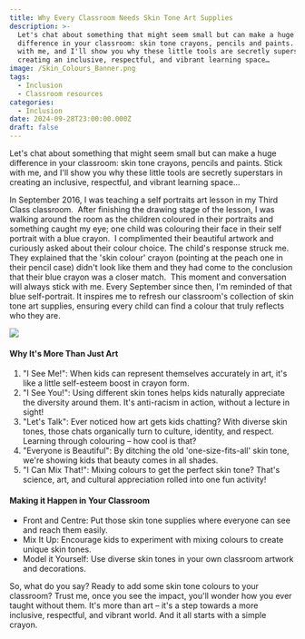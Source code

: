 ```yaml
---
title: Why Every Classroom Needs Skin Tone Art Supplies
description: >-
  Let's chat about something that might seem small but can make a huge
  difference in your classroom: skin tone crayons, pencils and paints. Stick
  with me, and I'll show you why these little tools are secretly superstars in
  creating an inclusive, respectful, and vibrant learning space…
image: /Skin_Colours_Banner.png
tags:
  - Inclusion
  - Classroom resources
categories:
  - Inclusion
date: 2024-09-28T23:00:00.000Z
draft: false
---
```


Let's chat about something that might seem small but can make a huge difference in your classroom: skin tone crayons, pencils and paints. Stick with me, and I'll show you why these little tools are secretly superstars in creating an inclusive, respectful, and vibrant learning space…

In September 2016, I was teaching a self portraits art lesson in my Third Class classroom.  After finishing the drawing stage of the lesson, I was walking around the room as the children coloured in their portraits and something caught my eye; one child was colouring their face in their self portrait with a blue crayon.  I complimented their beautiful artwork and curiously asked about their colour choice. The child's response struck me. They explained that the 'skin colour' crayon (pointing at the peach one in their pencil case) didn't look like them and they had come to the conclusion that their blue crayon was a closer match.  This moment and conversation will always stick with me. Every September since then, I'm reminded of that blue self-portrait. It inspires me to refresh our classroom's collection of skin tone art supplies, ensuring every child can find a colour that truly reflects who they are.

![](/Child-painting-family.png)

#### Why It's More Than Just Art

1. "I See Me!": When kids can represent themselves accurately in art, it's like a little self-esteem boost in crayon form.
2. "I See You!": Using different skin tones helps kids naturally appreciate the diversity around them. It's anti-racism in action, without a lecture in sight!
3. "Let's Talk": Ever noticed how art gets kids chatting? With diverse skin tones, those chats organically turn to culture, identity, and respect. Learning through colouring – how cool is that?
4. "Everyone is Beautiful": By ditching the old 'one-size-fits-all' skin tone, we're showing kids that beauty comes in all shades.
5. "I Can Mix That!": Mixing colours to get the perfect skin tone? That's science, art, and cultural appreciation rolled into one fun activity!

#### Making it Happen in Your Classroom

- Front and Centre: Put those skin tone supplies where everyone can see and reach them easily.
- Mix It Up: Encourage kids to experiment with mixing colours to create unique skin tones.
- Model it Yourself: Use diverse skin tones in your own classroom artwork and decorations.

So, what do you say? Ready to add some skin tone colours to your classroom? Trust me, once you see the impact, you'll wonder how you ever taught without them. It's more than art – it's a step towards a more inclusive, respectful, and vibrant world. And it all starts with a simple crayon.
